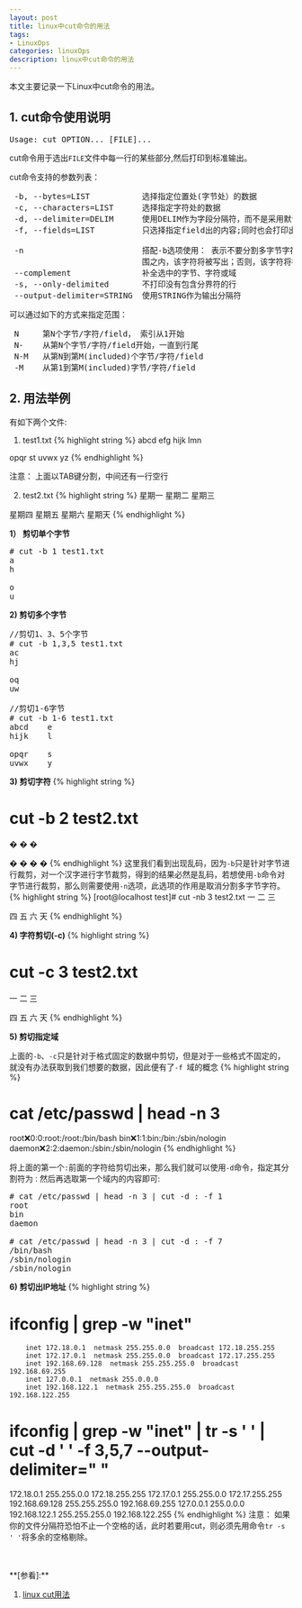 ```yaml
---
layout: post
title: linux中cut命令的用法
tags:
- LinuxOps
categories: linuxOps
description: linux中cut命令的用法
---
```



本文主要记录一下Linux中cut命令的用法。

<!-- more -->

## 1. cut命令使用说明
<pre>
Usage: cut OPTION... [FILE]...
</pre>

cut命令用于选出```FILE```文件中每一行的某些部分,然后打印到标准输出。

cut命令支持的参数列表：
<pre>
 -b, --bytes=LIST           选择指定位置处(字节处）的数据
 -c, --characters=LIST      选择指定字符处的数据
 -d, --delimiter=DELIM      使用DELIM作为字段分隔符，而不是采用默认的TAB
 -f, --fields=LIST          只选择指定field出的内容;同时也会打印出不包含delimiter的行（除非指定了-s选项)

 -n                         搭配-b选项使用： 表示不要分割多字节字符。如果字符的最后一个字节落在由 -b 标志的 List 参数指示的范
                            围之内，该字符将被写出；否则，该字符将被排除。
 --complement               补全选中的字节、字符或域
 -s, --only-delimited       不打印没有包含分界符的行
 --output-delimiter=STRING  使用STRING作为输出分隔符
</pre>

可以通过如下的方式来指定范围：
<pre>
 N     第N个字节/字符/field， 索引从1开始
 N-    从第N个字节/字符/field开始，一直到行尾
 N-M   从第N到第M(included)个字节/字符/field
 -M    从第1到第M(included)字节/字符/field
</pre>

## 2. 用法举例
有如下两个文件:

1) test1.txt
{% highlight string %}
abcd	efg
hijk	lmn

opqr	st
uvwx	yz
{% endhighlight %}

注意： 上面以TAB键分割，中间还有一行空行

2) test2.txt
{% highlight string %}
星期一
星期二
星期三

星期四
星期五
星期六
星期天
{% endhighlight %}


**1） 剪切单个字节**
<pre>
# cut -b 1 test1.txt
a
h

o
u
</pre>

**2) 剪切多个字节**
<pre>
//剪切1、3、5个字节
# cut -b 1,3,5 test1.txt
ac
hj

oq
uw

//剪切1-6字节
# cut -b 1-6 test1.txt
abcd    e
hijk    l

opqr    s
uvwx    y
</pre>

**3) 剪切字符**
{% highlight string %}
# cut -b 2 test2.txt
�
�
�

�
�
�
�
{% endhighlight %}
这里我们看到出现乱码，因为```-b```只是针对字节进行裁剪，对一个汉字进行字节裁剪，得到的结果必然是乱码，若想使用```-b```命令对字节进行裁剪，那么则需要使用```-n```选项，此选项的作用是取消分割多字节字符。
{% highlight string %}
[root@localhost test]# cut -nb 3 test2.txt
一
二
三

四
五
六
天
{% endhighlight %}

**4) 字符剪切(-c)**
{% highlight string %}
# cut -c 3 test2.txt
一
二
三

四
五
六
天
{% endhighlight %}

**5) 剪切指定域**

上面的```-b```、```-c```只是针对于格式固定的数据中剪切，但是对于一些格式不固定的，就没有办法获取到我们想要的数据，因此便有了```-f ```域的概念
{% highlight string %}
# cat /etc/passwd | head -n 3
root:x:0:0:root:/root:/bin/bash
bin:x:1:1:bin:/bin:/sbin/nologin
daemon:x:2:2:daemon:/sbin:/sbin/nologin
{% endhighlight %}

将上面的第一个```:```前面的字符给剪切出来，那么我们就可以使用```-d```命令，指定其分割符为```：```然后再选取第一个域内的内容即可:
<pre>
# cat /etc/passwd | head -n 3 | cut -d : -f 1
root
bin
daemon

# cat /etc/passwd | head -n 3 | cut -d : -f 7
/bin/bash
/sbin/nologin
/sbin/nologin
</pre>

**6) 剪切出IP地址**
{% highlight string %}
# ifconfig | grep -w "inet"
        inet 172.18.0.1  netmask 255.255.0.0  broadcast 172.18.255.255
        inet 172.17.0.1  netmask 255.255.0.0  broadcast 172.17.255.255
        inet 192.168.69.128  netmask 255.255.255.0  broadcast 192.168.69.255
        inet 127.0.0.1  netmask 255.0.0.0
        inet 192.168.122.1  netmask 255.255.255.0  broadcast 192.168.122.255

# ifconfig | grep -w "inet" | tr -s ' ' | cut -d ' ' -f 3,5,7 --output-delimiter="    "
172.18.0.1    255.255.0.0    172.18.255.255
172.17.0.1    255.255.0.0    172.17.255.255
192.168.69.128    255.255.255.0    192.168.69.255
127.0.0.1    255.0.0.0
192.168.122.1    255.255.255.0    192.168.122.255
{% endhighlight %}
注意： 如果你的文件分隔符恐怕不止一个空格的话，此时若要用cut，则必须先用命令```tr -s ' '```将多余的空格剔除。

<br />
<br />
**[参看]:**

1. [linux cut用法](http://blog.csdn.net/u011003120/article/details/52190187)


<br />
<br />
<br />


